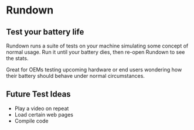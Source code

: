 # Rundown

## Test your battery life

Rundown runs a suite of tests on your machine simulating some concept of normal usage. Run it until your battery dies, then re-open Rundown to see the stats.

Great for OEMs testing upcoming hardware or end users wondering how their battery should behave under normal circumstances.

## Future Test Ideas

- Play a video on repeat
- Load certain web pages
- Compile code

